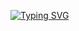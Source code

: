 <a href="https://git.io/typing-svg"><img src="https://readme-typing-svg.demolab.com?font=Fira+Code&pause=1000&random=false&width=435&lines=README+IS+LOADING...+PLEASE+WAIT" alt="Typing SVG" /></a>
